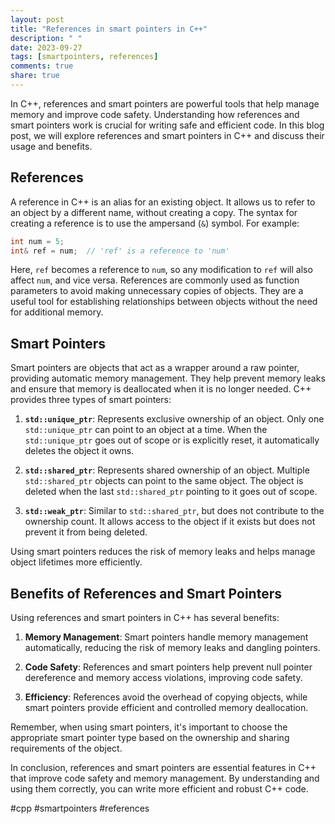 ```yaml
---
layout: post
title: "References in smart pointers in C++"
description: " "
date: 2023-09-27
tags: [smartpointers, references]
comments: true
share: true
---
```


In C++, references and smart pointers are powerful tools that help manage memory and improve code safety. Understanding how references and smart pointers work is crucial for writing safe and efficient code. In this blog post, we will explore references and smart pointers in C++ and discuss their usage and benefits.

## References

A reference in C++ is an alias for an existing object. It allows us to refer to an object by a different name, without creating a copy. The syntax for creating a reference is to use the ampersand (`&`) symbol. For example:

```cpp
int num = 5;
int& ref = num;  // 'ref' is a reference to 'num'
```

Here, `ref` becomes a reference to `num`, so any modification to `ref` will also affect `num`, and vice versa. References are commonly used as function parameters to avoid making unnecessary copies of objects. They are a useful tool for establishing relationships between objects without the need for additional memory.

## Smart Pointers

Smart pointers are objects that act as a wrapper around a raw pointer, providing automatic memory management. They help prevent memory leaks and ensure that memory is deallocated when it is no longer needed. C++ provides three types of smart pointers:

1. **`std::unique_ptr`**: Represents exclusive ownership of an object. Only one `std::unique_ptr` can point to an object at a time. When the `std::unique_ptr` goes out of scope or is explicitly reset, it automatically deletes the object it owns.

2. **`std::shared_ptr`**: Represents shared ownership of an object. Multiple `std::shared_ptr` objects can point to the same object. The object is deleted when the last `std::shared_ptr` pointing to it goes out of scope.

3. **`std::weak_ptr`**: Similar to `std::shared_ptr`, but does not contribute to the ownership count. It allows access to the object if it exists but does not prevent it from being deleted.

Using smart pointers reduces the risk of memory leaks and helps manage object lifetimes more efficiently.

## Benefits of References and Smart Pointers

Using references and smart pointers in C++ has several benefits:

1. **Memory Management**: Smart pointers handle memory management automatically, reducing the risk of memory leaks and dangling pointers.

2. **Code Safety**: References and smart pointers help prevent null pointer dereference and memory access violations, improving code safety.

3. **Efficiency**: References avoid the overhead of copying objects, while smart pointers provide efficient and controlled memory deallocation.

Remember, when using smart pointers, it's important to choose the appropriate smart pointer type based on the ownership and sharing requirements of the object.

In conclusion, references and smart pointers are essential features in C++ that improve code safety and memory management. By understanding and using them correctly, you can write more efficient and robust C++ code.

#cpp #smartpointers #references